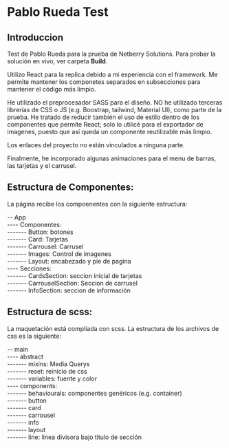 # Pablo Rueda Test

## Introduccion
Test de Pablo Rueda para la prueba de Netberry Solutions. Para probar la solución en vivo, ver carpeta **Build**.

Utilizo React para la replica debido a mi experiencia con el framework. Me permite mantener los componetes separados en subsecciones para mantener el código más limpio. 

He utilizado el preprocesador SASS para el diseño. NO he utilizado terceras librerías de CSS o JS (e.g. Boostrap, tailwind, Material UI), como parte de la prueba.  He tratado de reducir también el uso de estilo dentro de los componentes que permite React; solo lo utilicé para el exportador de imagenes, puesto que así queda un componente reutilizable más limpio.

Los enlaces del proyecto no están vinculados a ninguna parte.

Finalmente, he incorporado algunas animaciones para el menu de barras, las tarjetas y el carrusel.

## Estructura de Componentes:
La página recibe los compoenentes con la siguiente estructura:

--      App  
----        Componentes:  
-------         Button: botones  
-------         Card: Tarjetas  
-------         Carrousel: Carrusel  
-------         Images: Control de imagenes  
-------         Layout: encabezado y pie de pagina  
----        Secciones:  
-------         CardsSection: seccion inicial de tarjetas  
-------         CarrouselSection: Seccion de carrusel  
-------         InfoSection: seccion de información 

## Estructura de scss:
La maquetación está compliada con scss. La estructura de los archivos de css es la siguiente:


--      main  
----        abstract  
-------         mixins: Media Querys  
-------         reset: reinicio de css  
-------         variables: fuente y color  
----        components:   
-------         behaviourals: componentes genéricos (e.g. container)  
-------         button   
-------         card    
-------         carrousel   
-------         info    
-------         layout   
-------         line: linea divisora bajo titulo de sección    





